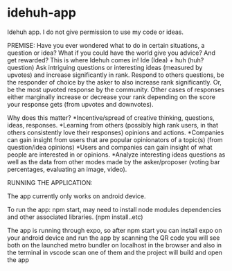 # idehuh-app
Idehuh app. I do not give permission to use my code or ideas.

PREMISE:
Have you ever wondered what to do in certain situations, a question or idea? What if you could have the world give you advice? And get rewarded?
This is where Idehuh comes in! Ide (Idea) + huh (huh? question)
Ask intriguing questions or interesting ideas (measured by upvotes) and increase significantly in rank.
Respond to others questions, be the responder of choice by the asker to also increase rank significantly. Or, be the most upvoted response by the community.
Other cases of responses either marginally increase or decrease your rank depending on the score your response gets (from upvotes and downvotes).

Why does this matter?
*Incentive/spread of creative thinking, questions, ideas, responses. 
*Learning from others (possibly high rank users, in that others consistently love their responses) opinions and actions.
*Companies can gain insight from users that are popular opinionators of a topic(s) (from question/idea opinions)
*Users and companies can gain insight of what people are interested in or opinions.
*Analyze interesting ideas questions as well as the data from other modes made by the asker/proposer (voting bar percentages, evaluating an image, video).


RUNNING THE APPLICATION:

The app currently only works on android device.

To run the app: npm start, may need to install node modules dependencies and other associated libraries. (npm install..etc)

The app is running through expo, so after npm start you can install expo on your android device and run the app by scanning the QR code you will see both on the launched metro bundler on localhost in the browser and also in the terminal in vscode 
scan one of them and the project will build and open the app


